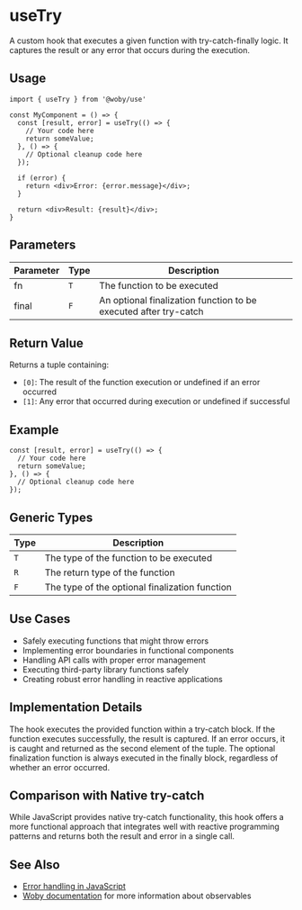 # useTry

A custom hook that executes a given function with try-catch-finally logic. It captures the result or any error that occurs during the execution.

## Usage

```tsx
import { useTry } from '@woby/use'

const MyComponent = () => {
  const [result, error] = useTry(() => {
    // Your code here
    return someValue;
  }, () => {
    // Optional cleanup code here
  });
  
  if (error) {
    return <div>Error: {error.message}</div>;
  }
  
  return <div>Result: {result}</div>;
}
```

## Parameters

| Parameter | Type | Description |
| --------- | ---- | ----------- |
| fn | `T` | The function to be executed |
| final | `F` | An optional finalization function to be executed after try-catch |

## Return Value

Returns a tuple containing:
- `[0]`: The result of the function execution or undefined if an error occurred
- `[1]`: Any error that occurred during execution or undefined if successful

## Example

```tsx
const [result, error] = useTry(() => {
  // Your code here
  return someValue;
}, () => {
  // Optional cleanup code here
});
```

## Generic Types

| Type | Description |
| ---- | ----------- |
| `T` | The type of the function to be executed |
| `R` | The return type of the function |
| `F` | The type of the optional finalization function |

## Use Cases

- Safely executing functions that might throw errors
- Implementing error boundaries in functional components
- Handling API calls with proper error management
- Executing third-party library functions safely
- Creating robust error handling in reactive applications

## Implementation Details

The hook executes the provided function within a try-catch block. If the function executes successfully, the result is captured. If an error occurs, it is caught and returned as the second element of the tuple. The optional finalization function is always executed in the finally block, regardless of whether an error occurred.

## Comparison with Native try-catch

While JavaScript provides native try-catch functionality, this hook offers a more functional approach that integrates well with reactive programming patterns and returns both the result and error in a single call.

## See Also

- [Error handling in JavaScript](https://developer.mozilla.org/en-US/docs/Web/JavaScript/Guide/Control_flow_and_error_handling)
- [Woby documentation](https://github.com/vobyjs/woby) for more information about observables